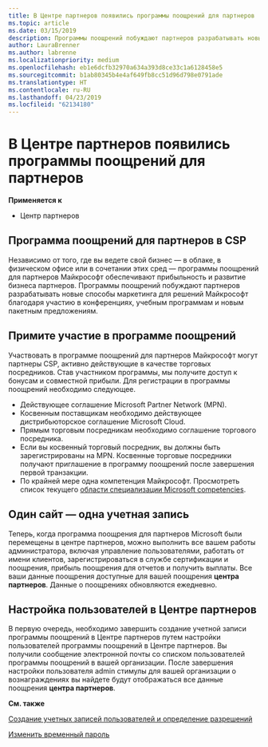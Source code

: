 ```yaml
---
title: В Центре партнеров появились программы поощрений для партнеров | Центр партнеров
ms.topic: article
ms.date: 03/15/2019
description: Программы поощрений побуждают партнеров разрабатывать новые методы маркетинга, предлагать обучение и многое другое
author: LauraBrenner
ms.author: labrenne
ms.localizationpriority: medium
ms.openlocfilehash: eb1e6dcfb32970a634a393d8ce33c1a6128458e5
ms.sourcegitcommit: b1ab80345b4e4af649fb8cc51d96d798e0791ade
ms.translationtype: HT
ms.contentlocale: ru-RU
ms.lasthandoff: 04/23/2019
ms.locfileid: "62134180"
---
```

# <a name="partner-incentives-is-now-on-partner-center"></a>В Центре партнеров появились программы поощрений для партнеров 

**Применяется к**

-  Центр партнеров

## <a name="the-csp-partner-incentives-program"></a>Программа поощрений для партнеров в CSP

Независимо от того, где вы ведете свой бизнес — в облаке, в физическом офисе или в сочетании этих сред — программы поощрений для партнеров Майкрософт обеспечивают прибыльность и развитие бизнеса партнеров. Программы поощрений побуждают партнеров разрабатывать новые способы маркетинга для решений Майкрософт благодаря участию в конференциях, учебным программам и новым пакетным предложениям. 

## <a name="qualify-for-the-incentives-program"></a>Примите участие в программе поощрений

Участвовать в программе поощрений для партнеров Майкрософт могут партнеры CSP, активно действующие в качестве торговых посредников.
Став участником программы, мы получите доступ к бонусам и совместной прибыли. Для регистрации в программы поощрений необходимо следующее. 
- Действующее соглашение Microsoft Partner Network (MPN).  
- Косвенным поставщикам необходимо действующее дистрибьюторское соглашение Microsoft Cloud.
- Прямым торговым посредникам необходимо соглашение торгового посредника.
- Если вы косвенный торговый посредник, вы должны быть зарегистрированы на MPN. Косвенные торговые посредники получают приглашение в программу поощрений после завершения первой транзакции. 
- По крайней мере одна компетенция Майкрософт. Просмотреть список текущего [области специализации Microsoft competencies](competencies.md).

## <a name="one-site-one-log-on"></a>Один сайт — одна учетная запись

Теперь, когда программа поощрения для партнеров Microsoft были перемещены в центре партнеров, можно выполнить все вашем работы администратора, включая управление пользователями, работать от имени клиентов, зарегистрироваться в службе сертификации и поощрения, прибыль поощрения для отчетов и получить выплаты. Все ваши данные поощрения доступные для вашей поощрения **центра партнеров**. Данные о поощрениях обновляются ежедневно.
 
## <a name="set-your-users-up-in-partner-center"></a>Настройка пользователей в Центре партнеров
 
В первую очередь, необходимо завершить создание учетной записи программы поощрений в Центре партнеров путем настройки пользователей программы поощрений в Центре партнеров. Вы получили сообщение электронной почты со списком пользователей программы поощрений в вашей организации. После завершения настройки пользователя admin стимулы для вашей организации о вознаграждениях вы найдете будут отображаться все данные поощрения **центра партнеров**.

**См. также**

[Создание учетных записей пользователей и определение разрешений](create-user-accounts-and-set-permissions.md)

[Изменить временный пароль](change-your-temporary-password.md)

